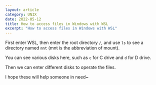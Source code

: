 ```yaml
---
layout: article
category: UNIX
date: 2022-05-12
title: How to access files in Windows with WSL
excerpt: "How to access files in Windows with WSL"
---
```

First enter WSL, then enter the root directory `/`, and use `ls` to see a directory named `mnt` (mnt is the abbreviation of mount).

You can see various disks here, such as `c` for C drive and `d` for D drive.

Then we can enter different disks to operate the files.

​I hope these will help someone in need~